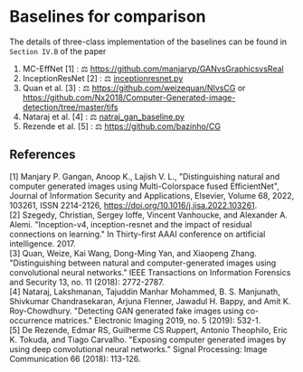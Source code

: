 # Baselines for comparison
The details of three-class implementation of the baselines can be found in `Section IV.B` of the paper </br>

1. MC-EffNet [1] : :balance_scale: https://github.com/manjaryp/GANvsGraphicsvsReal </br>
2. InceptionResNet [2] : :balance_scale: [inceptionresnet.py](https://github.com/manjaryp/GANvsGraphicsvsReal/blob/main/Baselines/inceptionresnet.py) </br>
3. Quan et al. [3] : :balance_scale: https://github.com/weizequan/NIvsCG or </br>
https://github.com/Nx2018/Computer-Generated-image-detection/tree/master/tifs </br>
4. Nataraj et al. [4] : :balance_scale: [natraj_gan_baseline.py](https://github.com/manjaryp/GANvsGraphicsvsReal/blob/main/Baselines/natraj_gan_baseline.py)
5. Rezende et al. [5] : :balance_scale: https://github.com/bazinho/CG </br>

## References
[1] Manjary P. Gangan, Anoop K., Lajish V. L., "Distinguishing natural and computer generated images using Multi-Colorspace fused EfficientNet", Journal of Information Security and Applications, Elsevier, Volume 68, 2022, 103261, ISSN 2214-2126, https://doi.org/10.1016/j.jisa.2022.103261. </br>
[2] Szegedy, Christian, Sergey Ioffe, Vincent Vanhoucke, and Alexander A. Alemi. "Inception-v4, inception-resnet and the impact of residual connections on learning." In Thirty-first AAAI conference on artificial intelligence. 2017. </br>
[3] Quan, Weize, Kai Wang, Dong-Ming Yan, and Xiaopeng Zhang. "Distinguishing between natural and computer-generated images using convolutional neural networks." IEEE Transactions on Information Forensics and Security 13, no. 11 (2018): 2772-2787. </br>
[4] Nataraj, Lakshmanan, Tajuddin Manhar Mohammed, B. S. Manjunath, Shivkumar Chandrasekaran, Arjuna Flenner, Jawadul H. Bappy, and Amit K. Roy-Chowdhury. "Detecting GAN generated fake images using co-occurrence matrices." Electronic Imaging 2019, no. 5 (2019): 532-1. </br>
[5] De Rezende, Edmar RS, Guilherme CS Ruppert, Antonio Theophilo, Eric K. Tokuda, and Tiago Carvalho. "Exposing computer generated images by using deep convolutional neural networks." Signal Processing: Image Communication 66 (2018): 113-126. </br>
